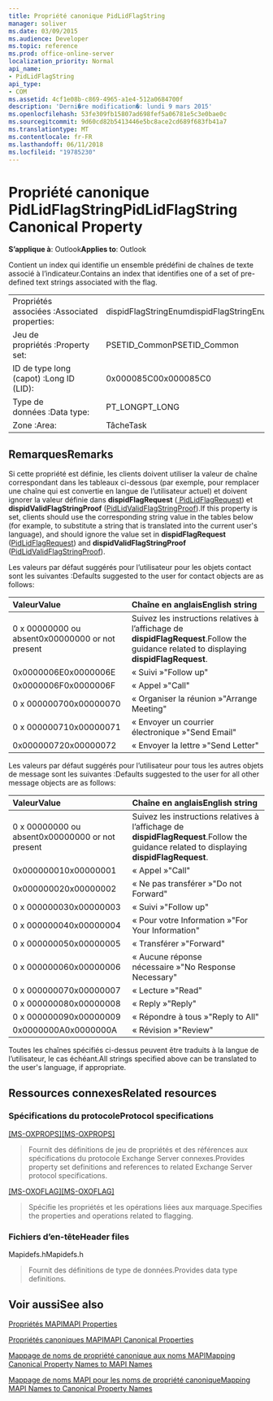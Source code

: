 ```yaml
---
title: Propriété canonique PidLidFlagString
manager: soliver
ms.date: 03/09/2015
ms.audience: Developer
ms.topic: reference
ms.prod: office-online-server
localization_priority: Normal
api_name:
- PidLidFlagString
api_type:
- COM
ms.assetid: 4cf1e08b-c869-4965-a1e4-512a0684700f
description: 'Derni�re modification�: lundi 9 mars 2015'
ms.openlocfilehash: 53fe309fb15807ad698fef5a06781e5c3e0bae0c
ms.sourcegitcommit: 9d60cd82b5413446e5bc8ace2cd689f683fb41a7
ms.translationtype: MT
ms.contentlocale: fr-FR
ms.lasthandoff: 06/11/2018
ms.locfileid: "19785230"
---
```

# <a name="pidlidflagstring-canonical-property"></a><span data-ttu-id="f5edb-103">Propriété canonique PidLidFlagString</span><span class="sxs-lookup"><span data-stu-id="f5edb-103">PidLidFlagString Canonical Property</span></span>

  
  
<span data-ttu-id="f5edb-104">**S’applique à**: Outlook</span><span class="sxs-lookup"><span data-stu-id="f5edb-104">**Applies to**: Outlook</span></span> 
  
<span data-ttu-id="f5edb-105">Contient un index qui identifie un ensemble prédéfini de chaînes de texte associé à l’indicateur.</span><span class="sxs-lookup"><span data-stu-id="f5edb-105">Contains an index that identifies one of a set of pre-defined text strings associated with the flag.</span></span>
  
|||
|:-----|:-----|
|<span data-ttu-id="f5edb-106">Propriétés associées :</span><span class="sxs-lookup"><span data-stu-id="f5edb-106">Associated properties:</span></span>  <br/> |<span data-ttu-id="f5edb-107">dispidFlagStringEnum</span><span class="sxs-lookup"><span data-stu-id="f5edb-107">dispidFlagStringEnum</span></span>  <br/> |
|<span data-ttu-id="f5edb-108">Jeu de propriétés :</span><span class="sxs-lookup"><span data-stu-id="f5edb-108">Property set:</span></span>  <br/> |<span data-ttu-id="f5edb-109">PSETID_Common</span><span class="sxs-lookup"><span data-stu-id="f5edb-109">PSETID_Common</span></span>  <br/> |
|<span data-ttu-id="f5edb-110">ID de type long (capot) :</span><span class="sxs-lookup"><span data-stu-id="f5edb-110">Long ID (LID):</span></span>  <br/> |<span data-ttu-id="f5edb-111">0x000085C0</span><span class="sxs-lookup"><span data-stu-id="f5edb-111">0x000085C0</span></span>  <br/> |
|<span data-ttu-id="f5edb-112">Type de données :</span><span class="sxs-lookup"><span data-stu-id="f5edb-112">Data type:</span></span>  <br/> |<span data-ttu-id="f5edb-113">PT_LONG</span><span class="sxs-lookup"><span data-stu-id="f5edb-113">PT_LONG</span></span>  <br/> |
|<span data-ttu-id="f5edb-114">Zone :</span><span class="sxs-lookup"><span data-stu-id="f5edb-114">Area:</span></span>  <br/> |<span data-ttu-id="f5edb-115">Tâche</span><span class="sxs-lookup"><span data-stu-id="f5edb-115">Task</span></span>  <br/> |
   
## <a name="remarks"></a><span data-ttu-id="f5edb-116">Remarques</span><span class="sxs-lookup"><span data-stu-id="f5edb-116">Remarks</span></span>

<span data-ttu-id="f5edb-117">Si cette propriété est définie, les clients doivent utiliser la valeur de chaîne correspondant dans les tableaux ci-dessous (par exemple, pour remplacer une chaîne qui est convertie en langue de l’utilisateur actuel) et doivent ignorer la valeur définie dans **dispidFlagRequest** ([ PidLidFlagRequest](pidlidflagrequest-canonical-property.md)) et **dispidValidFlagStringProof** ([PidLidValidFlagStringProof](pidlidvalidflagstringproof-canonical-property.md)).</span><span class="sxs-lookup"><span data-stu-id="f5edb-117">If this property is set, clients should use the corresponding string value in the tables below (for example, to substitute a string that is translated into the current user's language), and should ignore the value set in **dispidFlagRequest** ([PidLidFlagRequest](pidlidflagrequest-canonical-property.md)) and **dispidValidFlagStringProof** ([PidLidValidFlagStringProof](pidlidvalidflagstringproof-canonical-property.md)).</span></span> 
  
<span data-ttu-id="f5edb-118">Les valeurs par défaut suggérés pour l’utilisateur pour les objets contact sont les suivantes :</span><span class="sxs-lookup"><span data-stu-id="f5edb-118">Defaults suggested to the user for contact objects are as follows:</span></span>
  
|<span data-ttu-id="f5edb-119">**Valeur**</span><span class="sxs-lookup"><span data-stu-id="f5edb-119">**Value**</span></span>|<span data-ttu-id="f5edb-120">**Chaîne en anglais**</span><span class="sxs-lookup"><span data-stu-id="f5edb-120">**English string**</span></span>|
|:-----|:-----|
|<span data-ttu-id="f5edb-121">0 x 00000000 ou absent</span><span class="sxs-lookup"><span data-stu-id="f5edb-121">0x00000000 or not present</span></span>  <br/> | <span data-ttu-id="f5edb-122">Suivez les instructions relatives à l’affichage de **dispidFlagRequest**.</span><span class="sxs-lookup"><span data-stu-id="f5edb-122">Follow the guidance related to displaying **dispidFlagRequest**.</span></span>  <br/> |
|<span data-ttu-id="f5edb-123">0x0000006E</span><span class="sxs-lookup"><span data-stu-id="f5edb-123">0x0000006E</span></span>  <br/> |<span data-ttu-id="f5edb-124">« Suivi »</span><span class="sxs-lookup"><span data-stu-id="f5edb-124">"Follow up"</span></span>  <br/> |
|<span data-ttu-id="f5edb-125">0x0000006F</span><span class="sxs-lookup"><span data-stu-id="f5edb-125">0x0000006F</span></span>  <br/> |<span data-ttu-id="f5edb-126">« Appel »</span><span class="sxs-lookup"><span data-stu-id="f5edb-126">"Call"</span></span>  <br/> |
|<span data-ttu-id="f5edb-127">0 x 00000070</span><span class="sxs-lookup"><span data-stu-id="f5edb-127">0x00000070</span></span>  <br/> |<span data-ttu-id="f5edb-128">« Organiser la réunion »</span><span class="sxs-lookup"><span data-stu-id="f5edb-128">"Arrange Meeting"</span></span>  <br/> |
|<span data-ttu-id="f5edb-129">0 x 00000071</span><span class="sxs-lookup"><span data-stu-id="f5edb-129">0x00000071</span></span>  <br/> |<span data-ttu-id="f5edb-130">« Envoyer un courrier électronique »</span><span class="sxs-lookup"><span data-stu-id="f5edb-130">"Send Email"</span></span>  <br/> |
|<span data-ttu-id="f5edb-131">0x00000072</span><span class="sxs-lookup"><span data-stu-id="f5edb-131">0x00000072</span></span>  <br/> |<span data-ttu-id="f5edb-132">« Envoyer la lettre »</span><span class="sxs-lookup"><span data-stu-id="f5edb-132">"Send Letter"</span></span>  <br/> |
   
<span data-ttu-id="f5edb-133">Les valeurs par défaut suggérés pour l’utilisateur pour tous les autres objets de message sont les suivantes :</span><span class="sxs-lookup"><span data-stu-id="f5edb-133">Defaults suggested to the user for all other message objects are as follows:</span></span>
  
|<span data-ttu-id="f5edb-134">**Valeur**</span><span class="sxs-lookup"><span data-stu-id="f5edb-134">**Value**</span></span>|<span data-ttu-id="f5edb-135">**Chaîne en anglais**</span><span class="sxs-lookup"><span data-stu-id="f5edb-135">**English string**</span></span>|
|:-----|:-----|
|<span data-ttu-id="f5edb-136">0 x 00000000 ou absent</span><span class="sxs-lookup"><span data-stu-id="f5edb-136">0x00000000 or not present</span></span>  <br/> | <span data-ttu-id="f5edb-137">Suivez les instructions relatives à l’affichage de **dispidFlagRequest**.</span><span class="sxs-lookup"><span data-stu-id="f5edb-137">Follow the guidance related to displaying **dispidFlagRequest**.</span></span>  <br/> |
|<span data-ttu-id="f5edb-138">0x00000001</span><span class="sxs-lookup"><span data-stu-id="f5edb-138">0x00000001</span></span>  <br/> |<span data-ttu-id="f5edb-139">« Appel »</span><span class="sxs-lookup"><span data-stu-id="f5edb-139">"Call"</span></span>  <br/> |
|<span data-ttu-id="f5edb-140">0x00000002</span><span class="sxs-lookup"><span data-stu-id="f5edb-140">0x00000002</span></span>  <br/> |<span data-ttu-id="f5edb-141">« Ne pas transférer »</span><span class="sxs-lookup"><span data-stu-id="f5edb-141">"Do not Forward"</span></span>  <br/> |
|<span data-ttu-id="f5edb-142">0 x 00000003</span><span class="sxs-lookup"><span data-stu-id="f5edb-142">0x00000003</span></span>  <br/> |<span data-ttu-id="f5edb-143">« Suivi »</span><span class="sxs-lookup"><span data-stu-id="f5edb-143">"Follow up"</span></span>  <br/> |
|<span data-ttu-id="f5edb-144">0 x 00000004</span><span class="sxs-lookup"><span data-stu-id="f5edb-144">0x00000004</span></span>  <br/> |<span data-ttu-id="f5edb-145">« Pour votre Information »</span><span class="sxs-lookup"><span data-stu-id="f5edb-145">"For Your Information"</span></span>  <br/> |
|<span data-ttu-id="f5edb-146">0 x 00000005</span><span class="sxs-lookup"><span data-stu-id="f5edb-146">0x00000005</span></span>  <br/> |<span data-ttu-id="f5edb-147">« Transférer »</span><span class="sxs-lookup"><span data-stu-id="f5edb-147">"Forward"</span></span>  <br/> |
|<span data-ttu-id="f5edb-148">0 x 00000006</span><span class="sxs-lookup"><span data-stu-id="f5edb-148">0x00000006</span></span>  <br/> |<span data-ttu-id="f5edb-149">« Aucune réponse nécessaire »</span><span class="sxs-lookup"><span data-stu-id="f5edb-149">"No Response Necessary"</span></span>  <br/> |
|<span data-ttu-id="f5edb-150">0 x 00000007</span><span class="sxs-lookup"><span data-stu-id="f5edb-150">0x00000007</span></span>  <br/> |<span data-ttu-id="f5edb-151">« Lecture »</span><span class="sxs-lookup"><span data-stu-id="f5edb-151">"Read"</span></span>  <br/> |
|<span data-ttu-id="f5edb-152">0 x 00000008</span><span class="sxs-lookup"><span data-stu-id="f5edb-152">0x00000008</span></span>  <br/> |<span data-ttu-id="f5edb-153">« Reply »</span><span class="sxs-lookup"><span data-stu-id="f5edb-153">"Reply"</span></span>  <br/> |
|<span data-ttu-id="f5edb-154">0 x 00000009</span><span class="sxs-lookup"><span data-stu-id="f5edb-154">0x00000009</span></span>  <br/> |<span data-ttu-id="f5edb-155">« Répondre à tous »</span><span class="sxs-lookup"><span data-stu-id="f5edb-155">"Reply to All"</span></span>  <br/> |
|<span data-ttu-id="f5edb-156">0x0000000A</span><span class="sxs-lookup"><span data-stu-id="f5edb-156">0x0000000A</span></span>  <br/> |<span data-ttu-id="f5edb-157">« Révision »</span><span class="sxs-lookup"><span data-stu-id="f5edb-157">"Review"</span></span>  <br/> |
   
<span data-ttu-id="f5edb-158">Toutes les chaînes spécifiés ci-dessus peuvent être traduits à la langue de l’utilisateur, le cas échéant.</span><span class="sxs-lookup"><span data-stu-id="f5edb-158">All strings specified above can be translated to the user's language, if appropriate.</span></span>
  
## <a name="related-resources"></a><span data-ttu-id="f5edb-159">Ressources connexes</span><span class="sxs-lookup"><span data-stu-id="f5edb-159">Related resources</span></span>

### <a name="protocol-specifications"></a><span data-ttu-id="f5edb-160">Spécifications du protocole</span><span class="sxs-lookup"><span data-stu-id="f5edb-160">Protocol specifications</span></span>

<span data-ttu-id="f5edb-161">[[MS-OXPROPS]](http://msdn.microsoft.com/library/f6ab1613-aefe-447d-a49c-18217230b148%28Office.15%29.aspx)</span><span class="sxs-lookup"><span data-stu-id="f5edb-161">[[MS-OXPROPS]](http://msdn.microsoft.com/library/f6ab1613-aefe-447d-a49c-18217230b148%28Office.15%29.aspx)</span></span>
  
> <span data-ttu-id="f5edb-162">Fournit des définitions de jeu de propriétés et des références aux spécifications du protocole Exchange Server connexes.</span><span class="sxs-lookup"><span data-stu-id="f5edb-162">Provides property set definitions and references to related Exchange Server protocol specifications.</span></span>
    
<span data-ttu-id="f5edb-163">[[MS-OXOFLAG]](http://msdn.microsoft.com/library/f1e50be4-ed30-4c2a-b5cb-8ff3aaaf9b91%28Office.15%29.aspx)</span><span class="sxs-lookup"><span data-stu-id="f5edb-163">[[MS-OXOFLAG]](http://msdn.microsoft.com/library/f1e50be4-ed30-4c2a-b5cb-8ff3aaaf9b91%28Office.15%29.aspx)</span></span>
  
> <span data-ttu-id="f5edb-164">Spécifie les propriétés et les opérations liées aux marquage.</span><span class="sxs-lookup"><span data-stu-id="f5edb-164">Specifies the properties and operations related to flagging.</span></span>
    
### <a name="header-files"></a><span data-ttu-id="f5edb-165">Fichiers d’en-tête</span><span class="sxs-lookup"><span data-stu-id="f5edb-165">Header files</span></span>

<span data-ttu-id="f5edb-166">Mapidefs.h</span><span class="sxs-lookup"><span data-stu-id="f5edb-166">Mapidefs.h</span></span>
  
> <span data-ttu-id="f5edb-167">Fournit des définitions de type de données.</span><span class="sxs-lookup"><span data-stu-id="f5edb-167">Provides data type definitions.</span></span>
    
## <a name="see-also"></a><span data-ttu-id="f5edb-168">Voir aussi</span><span class="sxs-lookup"><span data-stu-id="f5edb-168">See also</span></span>



[<span data-ttu-id="f5edb-169">Propriétés MAPI</span><span class="sxs-lookup"><span data-stu-id="f5edb-169">MAPI Properties</span></span>](mapi-properties.md)
  
[<span data-ttu-id="f5edb-170">Propriétés canoniques MAPI</span><span class="sxs-lookup"><span data-stu-id="f5edb-170">MAPI Canonical Properties</span></span>](mapi-canonical-properties.md)
  
[<span data-ttu-id="f5edb-171">Mappage de noms de propriété canonique aux noms MAPI</span><span class="sxs-lookup"><span data-stu-id="f5edb-171">Mapping Canonical Property Names to MAPI Names</span></span>](mapping-canonical-property-names-to-mapi-names.md)
  
[<span data-ttu-id="f5edb-172">Mappage de noms MAPI pour les noms de propriété canonique</span><span class="sxs-lookup"><span data-stu-id="f5edb-172">Mapping MAPI Names to Canonical Property Names</span></span>](mapping-mapi-names-to-canonical-property-names.md)

